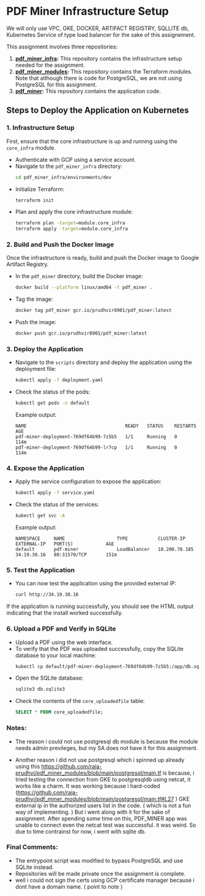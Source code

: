 
# PDF Miner Infrastructure Setup

We will only use VPC, GKE, DOCKER, ARTIFACT REGISTRY, SQLLITE db, Kubernetes Service of type load balancer for the sake of this assignement.

This assignment involves three repositories:

1. **[pdf_miner_infra](https://github.com/raja-prudhvi/pdf_miner_infra):** This repository contains the infrastructure setup needed for the assignment.
2. **[pdf_miner_modules](https://github.com/raja-prudhvi/pdf_miner_modules):** This repository contains the Terraform modules. Note that although there is code for PostgreSQL, we are not using PostgreSQL for this assignment.
3. **[pdf_miner](https://github.com/raja-prudhvi/pdf_miner):** This repository contains the application code.

## Steps to Deploy the Application on Kubernetes

### 1. Infrastructure Setup
First, ensure that the core infrastructure is up and running using the `core_infra` module.

- Authenticate with GCP using a service account.
- Navigate to the `pdf_miner_infra` directory:
  ```bash
  cd pdf_miner_infra/environments/dev
  ```
- Initialize Terraform:
  ```bash
  terraform init
  ```
- Plan and apply the core infrastructure module:
  ```bash
  terraform plan -target=module.core_infra
  terraform apply -target=module.core_infra
  ```

### 2. Build and Push the Docker Image
Once the infrastructure is ready, build and push the Docker image to Google Artifact Registry.

- In the `pdf_miner` directory, build the Docker image:
  ```bash
  docker build --platform linux/amd64 -t pdf_miner .
  ```
- Tag the image:
  ```bash
  docker tag pdf_miner gcr.io/prudhvir8901/pdf_miner:latest
  ```
- Push the image:
  ```bash
  docker push gcr.io/prudhvir8901/pdf_miner:latest
  ```

### 3. Deploy the Application
- Navigate to the `scripts` directory and deploy the application using the deployment file:
  ```bash
  kubectl apply -f deployment.yaml
  ```
- Check the status of the pods:
  ```bash
  kubectl get pods -n default
  ```
  Example output:
  ```
  NAME                                    READY   STATUS    RESTARTS   AGE
  pdf-miner-deployment-769df64b99-7z5b5   1/1     Running   0          114m
  pdf-miner-deployment-769df64b99-lr7cp   1/1     Running   0          114m
  ```

### 4. Expose the Application
- Apply the service configuration to expose the application:
  ```bash
  kubectl apply -f service.yaml
  ```
- Check the status of the services:
  ```bash
  kubectl get svc -A
  ```
  Example output:
  ```
  NAMESPACE     NAME                   TYPE           CLUSTER-IP      EXTERNAL-IP   PORT(S)            AGE
  default       pdf-miner              LoadBalancer   10.200.78.185   34.19.30.16   80:31570/TCP       151m
  ```

### 5. Test the Application
- You can now test the application using the provided external IP:
  ```bash
  curl http://34.19.30.16
  ```

If the application is running successfully, you should see the HTML output indicating that the install worked successfully.

### 6. Upload a PDF and Verify in SQLite
- Upload a PDF using the web interface.
- To verify that the PDF was uploaded successfully, copy the SQLite database to your local machine:
  ```bash
  kubectl cp default/pdf-miner-deployment-769df64b99-7z5b5:/app/db.sqlite3 ./db.sqlite3
  ```
- Open the SQLite database:
  ```bash
  sqlite3 db.sqlite3
  ```
- Check the contents of the `core_uploadedfile` table:
  ```sql
  SELECT * FROM core_uploadedfile;
  ```

### Notes:
- The reason i could not use postgresql db module is because the module needs admin previleges, but my SA does not have it for this assignment.

- Another reason i did not use postgresql which i spinned up already using this https://github.com/raja-prudhvi/pdf_miner_modules/blob/main/postgresql/main.tf  is because, i tried testing the connection from GKE to postgresqldb using netcat, it works like a charm. It was working because i hard-coded (https://github.com/raja-prudhvi/pdf_miner_modules/blob/main/postgresql/main.tf#L27 ) GKE external ip in the authorized users list in the code. ( which is not a fun way of implementing. )
But i went along with it for the sake of assignment. After spending some time on this, PDF_MINER app was unable to connect even the
netcat test was successful. it was weird. So due to time contrainst for now, i went with sqlite db.

### Final Comments:
- The entrypoint script was modified to bypass PostgreSQL and use SQLite instead.
- Repositories will be made private once the assignment is complete.
- well i could not sign the certs using GCP certificate manager because i dont have a domain name. ( point to note )